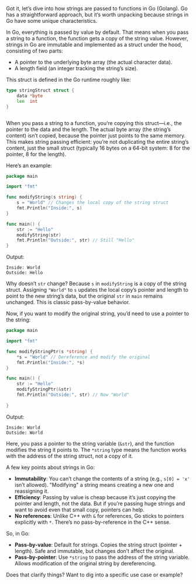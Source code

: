 Got it, let’s dive into how strings are passed to functions in Go (Golang). Go has a straightforward approach, but it’s worth unpacking because strings in Go have some unique characteristics.

In Go, everything is passed by value by default. That means when you pass a string to a function, the function gets a copy of the string value. However, strings in Go are immutable and implemented as a struct under the hood, consisting of two parts:
- A pointer to the underlying byte array (the actual character data).
- A length field (an integer tracking the string’s size).

This struct is defined in the Go runtime roughly like:
```go
type stringStruct struct {
    data *byte
    len  int
}



```
When you pass a string to a function, you’re copying this struct—i.e., the pointer to the data and the length. The actual byte array (the string’s content) isn’t copied, because the pointer just points to the same memory. This makes string passing efficient: you’re not duplicating the entire string’s content, just the small struct (typically 16 bytes on a 64-bit system: 8 for the pointer, 8 for the length).

Here’s an example:
```go
package main

import "fmt"

func modifyString(s string) {
    s = "World" // Changes the local copy of the string struct
    fmt.Println("Inside:", s)
}

func main() {
    str := "Hello"
    modifyString(str)
    fmt.Println("Outside:", str) // Still "Hello"
}
```
Output:
```
Inside: World
Outside: Hello
```
Why doesn’t `str` change? Because `s` in `modifyString` is a copy of the string struct. Assigning `"World"` to `s` updates the local copy’s pointer and length to point to the new string’s data, but the original `str` in `main` remains unchanged. This is classic pass-by-value behavior.

Now, if you want to modify the original string, you’d need to use a pointer to the string:
```go
package main

import "fmt"

func modifyStringPtr(s *string) {
    *s = "World" // Dereference and modify the original
    fmt.Println("Inside:", *s)
}

func main() {
    str := "Hello"
    modifyStringPtr(&str)
    fmt.Println("Outside:", str) // Now "World"
    
}
```
Output:
```
Inside: World
Outside: World
```
Here, you pass a pointer to the string variable (`&str`), and the function modifies the string it points to. The `*string` type means the function works with the address of the string struct, not a copy of it.

A few key points about strings in Go:
- **Immutability**: You can’t change the contents of a string (e.g., `s[0] = 'x'` isn’t allowed). "Modifying" a string means creating a new one and reassigning it.
- **Efficiency**: Passing by value is cheap because it’s just copying the pointer and length, not the data. But if you’re passing huge strings and want to avoid even that small copy, pointers can help.
- **No references**: Unlike C++ with `&` for references, Go sticks to pointers explicitly with `*`. There’s no pass-by-reference in the C++ sense.

So, in Go:
- **Pass-by-value**: Default for strings. Copies the string struct (pointer + length). Safe and immutable, but changes don’t affect the original.
- **Pass-by-pointer**: Use `*string` to pass the address of the string variable. Allows modification of the original string by dereferencing.

Does that clarify things? Want to dig into a specific use case or example?